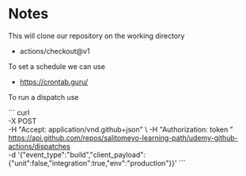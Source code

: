 # Notes

This will clone our repository on the working directory
- actions/checkout@v1

To set a schedule we can use 
- https://crontab.guru/

To run a dispatch use

´´´
curl \
  -X POST \
  -H "Accept: application/vnd.github+json" \ 
  -H "Authorization: token <TOKEN>" \
  https://api.github.com/repos/salitomeyo-learning-path/udemy-github-actions/dispatches \
  -d '{"event_type":"build","client_payload":{"unit":false,"integration":true,"env":"production"}}'
´´´

